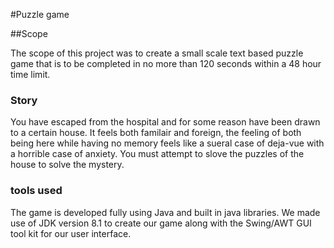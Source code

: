 #Puzzle game

##Scope

The scope of this project was to create a small scale text based puzzle game that is to be completed in no more than 120 seconds within a 48 hour time limit.

### Story

You have escaped from the hospital and for some reason have been drawn to a certain house. It feels both familair and foreign, the feeling of both being here while having no memory feels like a sueral case of deja-vue with a horrible case of anxiety.
You must attempt to slove the puzzles of the house to solve the mystery.

### tools used

The game is developed fully using Java and built in java libraries. We made use of JDK version 8.1 to create our game along with the Swing/AWT GUI tool kit for our user interface.

